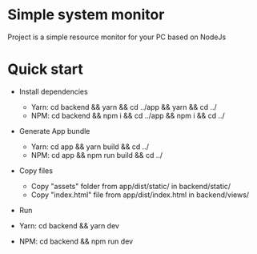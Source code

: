 # Simple system monitor
Project is a simple resource monitor for your PC based on NodeJs

# Quick start
* Install dependencies
  * Yarn: cd backend && yarn && cd ../app && yarn && cd ../
  * NPM: cd backend && npm i && cd ../app && npm i && cd ../

* Generate App bundle
  * Yarn: cd app && yarn build && cd ../
  * NPM: cd app && npm run build && cd ../

* Copy files
  * Copy "assets" folder from app/dist/static/ in backend/static/
  * Copy "index.html" file from app/dist/index.html in backend/views/

* Run 
 * Yarn: cd backend && yarn dev
 * NPM: cd backend && npm run dev

